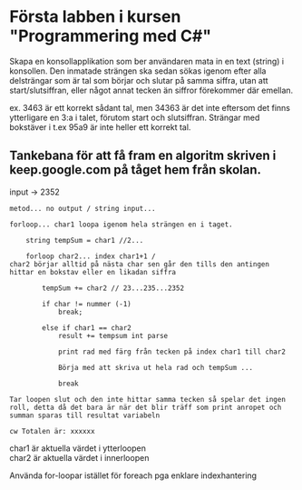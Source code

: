 # Första labben i kursen "Programmering med C#"

Skapa en konsollapplikation som ber användaren mata in en text (string) i konsollen.
Den inmatade strängen ska sedan sökas igenom efter alla delsträngar som är tal som börjar
och slutar på samma siffra, utan att start/slutsiffran, eller något annat tecken än
siffror förekommer där emellan.


ex. 3463 är ett korrekt sådant tal, men 34363 är det inte eftersom det finns
ytterligare en 3:a i talet, förutom start och slutsiffran. Strängar med bokstäver i
t.ex 95a9 är inte heller ett korrekt tal.

## Tankebana för att få fram en algoritm skriven i keep.google.com på tåget hem från skolan.

input -> 2352

```
metod... no output / string input...

forloop... char1 loopa igenom hela strängen en i taget.

    string tempSum = char1 //2...

    forloop char2... index char1+1 / 
char2 börjar alltid på nästa char sen går den tills den antingen hittar en bokstav eller en likadan siffra

        tempSum += char2 // 23...235...2352

        if char != nummer (-1)
            break;

        else if char1 == char2
            result += tempsum int parse

            print rad med färg från tecken på index char1 till char2

            Börja med att skriva ut hela rad och tempSum ... 

            break

Tar loopen slut och den inte hittar samma tecken så spelar det ingen roll, detta då det bara är när det blir träff som print anropet och summan sparas till resultat variabeln

cw Totalen är: xxxxxx
```

char1 är aktuella värdet i ytterloopen  
char2 är aktuella värdet i innerloopen

Använda for-loopar istället för foreach pga enklare indexhantering